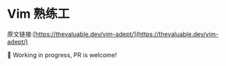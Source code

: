 # Vim 熟练工

原文链接:[https://thevaluable.dev/vim-adept/](https://thevaluable.dev/vim-adept/)

🚧 Working in progress, PR is welcome!
